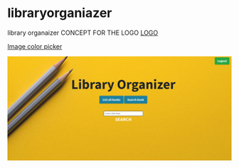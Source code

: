 # libraryorganiazer
library organaizer
CONCEPT FOR THE LOGO
[LOGO](https://www.flaticon.com/free-icon/bookshelf_3100752?related_item_id=3100752&term=book)

[Image color picker](https://imagecolorpicker.com/)

![image](./page.png)